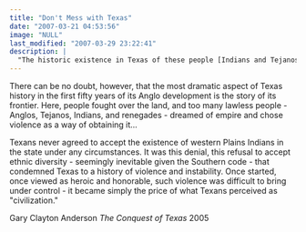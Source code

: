 ```yaml
---
title: "Don't Mess with Texas"
date: "2007-03-21 04:53:56"
image: "NULL"
last_modified: "2007-03-29 23:22:41"
description: |
  "The historic existence in Texas of these people [Indians and Tejanos] will always live on in John Wayne films and the distorted history created by Anglo founding fathers such as John Henry Brown. But let us remember that the conqueror first tells the tale of his success. In its retelling, heroism and myth soon dominate. But the truth's reemergence is always in the offing."
---
```


There can be no doubt, however, that the most dramatic aspect of Texas history in the first fifty years of its Anglo development is the story of its frontier. Here, people fought over the land, and too many lawless people - Anglos, Tejanos, Indians, and renegades - dreamed of empire and chose violence as a way of obtaining it...

Texans never agreed to accept the existence of western Plains Indians in the state under any circumstances. It was this denial, this refusal to accept ethnic diversity - seemingly inevitable given the Southern code - that condemned Texas to a history of violence and instability. Once started, once viewed as heroic and honorable, such violence was difficult to bring under control - it became simply the price of what Texans perceived as "civilization."

Gary Clayton Anderson
<i>The Conquest of Texas</i>
2005
